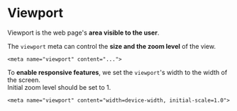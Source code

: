 # Viewport

Viewport is the web page's **area visible to the user**.

The `viewport` meta can control the **size and the zoom level** of the view.

```markup
<meta name="viewport" content="...">
```

To **enable responsive features**, we set the `viewport`'s width to the width of the screen.  
Initial zoom level should be set to 1.

```markup
<meta name="viewport" content="width=device-width, initial-scale=1.0">
```



